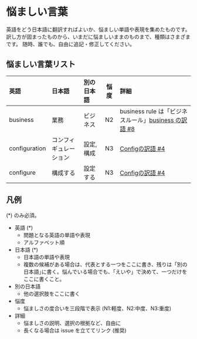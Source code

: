 悩ましい言葉
============

英語をどう日本語に翻訳すればよいか、悩ましい単語や表現を集めたものです。
訳し方が固まったものから、いまだに悩ましいままのものまで、種類はさまざまです。
随時、誰でも、自由に追記・修正してください。


悩ましい言葉リスト
------------------

| 英語  | 日本語 | 別の日本語 | 悩度 | 詳細 |
|:------|:-------|:-----------|:----:|:-----------|
| business | 業務 | ビジネス | N2 | business rule は「ビジネスルール」[business の訳語 #8](https://github.com/yiijan/yii2-i18n-ja/issues/8)|
| configuration | コンフィギュレーション | 設定, 構成 | N3 | [Configの訳語 #4](https://github.com/yiijan/yii2-i18n-ja/issues/4) |
| configure | 構成する | 設定する | N3 | [Configの訳語 #4](https://github.com/yiijan/yii2-i18n-ja/issues/4) |

凡例
----

(*) のみ必須。

- 英語 (*)
  - 問題となる英語の単語や表現
  - アルファベット順
- 日本語 (*)
  - 日本語の単語や表現
  - 複数の候補がある場合は、代表とする一つをここに書き、残りは「別の日本語｣に書く。悩んでいる場合でも、「えいや」で決めて、一つだけをここに書くこと。
- 別の日本語
  - 他の選択肢をここに書く
- 悩度
  - 悩ましさの度合いを三段階で表示 (N1:軽度、N2:中度、N3:重度)
- 詳細
  - 悩ましさの説明、選択の根拠など、自由に
  - 長くなる場合は issue を立ててリンク (推奨)

